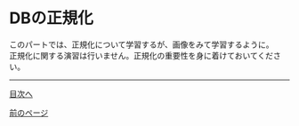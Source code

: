 # DBの正規化

このパートでは、正規化について学習するが、画像をみて学習するように。  
正規化に関する演習は行いません。正規化の重要性を身に着けておいてください。
___
[目次へ](https://github.com/122yuuki/SDP_DB/blob/main/README.md)  

[前のページ](https://github.com/122yuuki/SDP_DB/blob/main/Section_3/section_3-1.md)
